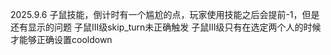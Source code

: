 2025.9.6
子鼠技能，倒计时有一个尴尬的点，玩家使用技能之后会提前-1，但是还有显示的问题
子鼠III级skip_turn未正确触发
子鼠III级只有在选定两个人的时候才能够正确设置cooldown